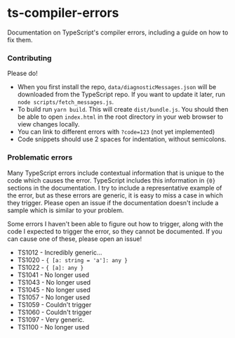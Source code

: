 # ts-compiler-errors

Documentation on TypeScript's compiler errors, including a guide on how to fix them.

### Contributing
Please do!

- When you first install the repo, `data/diagnosticMessages.json` will be downloaded from the TypeScript repo. If you want to update it later, run `node scripts/fetch_messages.js`.
- To build run `yarn build`. This will create `dist/bundle.js`. You should then be able to open `index.html` in the root directory in your web browser to view changes locally.
- You can link to different errors with `?code=123` (not yet implemented)
- Code snippets should use 2 spaces for indentation, without semicolons.

### Problematic errors

Many TypeScript errors include contextual information that is unique to the code which causes the error. TypeScript includes this information in `{0}` sections in the documentation. I try to include a representative example of the error, but as these errors are generic, it is easy to miss a case in which they trigger. Please open an issue if the documentation doesn't include a sample which is similar to your problem.

Some errors I haven't been able to figure out how to trigger, along with the code I expected to trigger the error, so they cannot be documented. If you can cause one of these, please open an issue!

- TS1012 - Incredibly generic...
- TS1020 - `{ [a: string = 'a']: any }`
- TS1022 - `{ [a]: any }`
- TS1041 - No longer used
- TS1043 - No longer used
- TS1045 - No longer used
- TS1057 - No longer used
- TS1059 - Couldn't trigger
- TS1060 - Couldn't trigger
- TS1097 - Very generic.
- TS1100 - No longer used
